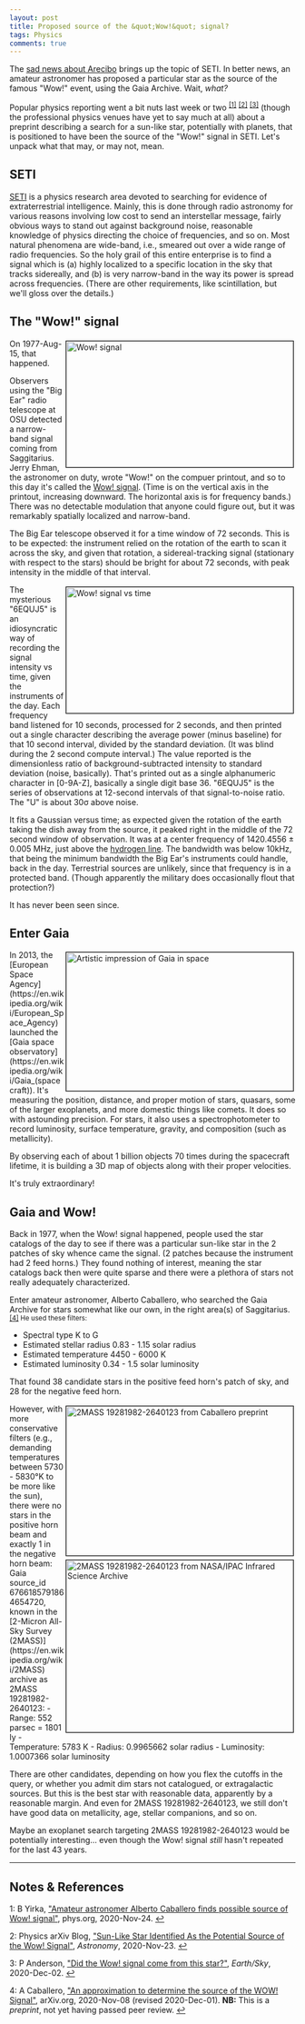 ```yaml
---
layout: post
title: Proposed source of the &quot;Wow!&quot; signal?
tags: Physics
comments: true
---
```


The [sad news about Arecibo](https://www.someweekendreading.blog/alas-arecibo/) brings up
the topic of SETI.  In better news, an amateur astronomer has proposed a particular star
as the source of the famous "Wow!" event, using the Gaia Archive.  Wait, _what?_  

Popular physics reporting went a bit nuts last week or two
<sup id="fn1a">[[1]](#fn1)</sup> <sup id="fn2a">[[2]](#fn2)</sup> <sup id="fn3a">[[3]](#fn3)</sup> 
(though the professional physics venues have yet to say much at all) about a preprint
describing a search for a sun-like star, potentially with planets, that is positioned to
have been the source of the "Wow!" signal in SETI.  Let's unpack what that may, or may not, mean.  


## SETI  

[SETI](https://en.wikipedia.org/wiki/Search_for_extraterrestrial_intelligence) is a
physics research area devoted to searching for evidence of extraterrestrial intelligence.
Mainly, this is done through radio astronomy for various reasons involving low cost to
send an interstellar message, fairly obvious ways to stand out against background noise,
reasonable knowledge of physics directing the choice of frequencies, and so on.  Most
natural phenomena are wide-band, i.e., smeared out over a wide range of radio
frequencies.  So the holy grail of this entire enterprise is to find a signal which is (a)
highly localized to a specific location in the sky that tracks sidereally, and (b) is very
narrow-band in the way its power is spread across frequencies.  (There are other
requirements, like scintillation, but we'll gloss over the details.)  


## The &quot;Wow!&quot; signal  

<img src="{{ site.baseurl }}/images/2020-12-02-wow-signal-wow.jpg" width="400" height="222" alt="Wow! signal" title="Wow! signal" style="float: right; margin: 3px 3px 3px 3px; border: 1px solid #000000;"/>
On 1977-Aug-15, that happened.  

Observers using the "Big Ear" radio telescope at OSU detected a narrow-band signal coming
from Saggitarius.  Jerry Ehman, the astronomer on duty, wrote "Wow!" on the compuer
printout, and so to this day it's called the 
[Wow! signal](https://en.wikipedia.org/wiki/Wow!_signal).  (Time is on the vertical axis in the
printout, increasing downward.  The horizontal axis is for frequency bands.)  There was no
detectable modulation that anyone could figure out, but it was remarkably spatially
localized and narrow-band.  

The Big Ear telescope observed it for a time window of 72 seconds.  This is to be
expected: the instrument relied on the rotation of the earth to scan it across the sky,
and given that rotation, a sidereal-tracking signal (stationary with respect to the stars) 
should be bright for about 72 seconds, with peak intensity in the middle of that interval.  

<img src="{{ site.baseurl }}/images/2020-12-02-wow-signal-wow-gaussian.jpg" width="400" height="222" alt="Wow! signal vs time" title="Wow! signal vs time" style="float: right; margin: 3px 3px 3px 3px; border: 1px solid #000000;"/>

The mysterious "6EQUJ5" is an idiosyncratic way of recording the signal intensity vs time,
given the instruments of the day.  Each frequency band listened for 10 seconds, processed
for 2 seconds, and then printed out a single character describing the average power (minus
baseline) for that 10 second interval, divided by the standard deviation.  (It was blind
during the 2 second compute interval.)  The value reported is the dimensionless ratio of
background-subtracted intensity to standard deviation (noise, basically).  That's printed
out as a single alphanumeric character in [0-9A-Z], basically a single digit base 36.
"6EQUJ5" is the series of observations at 12-second intervals of that signal-to-noise
ratio.  The "U" is about 30&sigma; above noise.  

It fits a Gaussian versus time; as expected given the rotation of the earth taking
the dish away from the source, it peaked right in the middle of the 72 second window of
observation.  It was at a center frequency of 1420.4556 &plusmn; 0.005 MHz, just above the
[hydrogen line](https://en.wikipedia.org/wiki/Hydrogen_line).  The bandwidth was below
10kHz, that being the minimum bandwidth the Big Ear's instruments could handle, back in
the day.  Terrestrial sources are unlikely, since that frequency is in a protected band.
(Though apparently the military does occasionally flout that protection?)  

It has never been seen since.  


## Enter Gaia  

<img src="{{ site.baseurl }}/images/2020-12-02-wow-signal-gaia.jpg" width="400" height="244" alt="Artistic impression of Gaia in space" title="Artistic impression of Gaia in space" style="float: right; margin: 3px 3px 3px 3px; border: 1px solid #000000;"/>
In 2013, the [European Space Agency](https://en.wikipedia.org/wiki/European_Space_Agency)
launched the [Gaia space observatory](https://en.wikipedia.org/wiki/Gaia_(spacecraft)).
It's measuring the position, distance, and proper motion of stars, quasars, some of the
larger exoplanets, and more domestic things like comets.  It does so with astounding
precision.  For stars, it also uses a spectrophotometer to record luminosity, surface
temperature, gravity, and composition (such as metallicity).  

By observing each of about 1 billion objects 70 times during the spacecraft
lifetime, it is building a 3D map of objects along with their proper velocities.  

It's truly extraordinary!  


## Gaia and Wow!  

Back in 1977, when the Wow! signal happened, people used the star catalogs of the day to
see if there was a particular sun-like star in the 2 patches of sky whence came the
signal.  (2 patches because the instrument had 2 feed horns.)  They found nothing of
interest, meaning the star catalogs back then were quite sparse and there were a plethora
of stars not really adequately characterized.  

Enter amateur astronomer, Alberto Caballero, who searched the Gaia Archive for stars
somewhat like our own, in the right area(s) of Saggitarius. <sup id="fn4a">[[4]](#fn4)
He used these filters:  
- Spectral type K to G  
- Estimated stellar radius 0.83 - 1.15 solar radius
- Estimated temperature 4450 - 6000 K
- Estimated luminosity 0.34 - 1.5 solar luminosity

That found 38 candidate stars in the positive feed horn's patch of sky, and 28 for the
negative feed horn.  

<img src="{{ site.baseurl }}/images/2020-12-02-wow-signal-2MASS_19281982-2640123.jpg" width="400" height="263" alt="2MASS 19281982-2640123 from Caballero preprint" title="2MASS 19281982-2640123 from Caballero preprint" style="float: right; margin: 3px 3px 3px 3px; border: 1px solid #000000;"/>
<img src="{{ site.baseurl }}/images/2020-12-02-wow-signal-2MASS_19281982-2640123-IR.jpg" width="400" height="303" alt="2MASS 19281982-2640123 from NASA/IPAC Infrared Science Archive" title="2MASS 19281982-2640123 from NASA/IPAC Infrared Science Archive" style="float: right; margin: 3px 3px 3px 3px; border: 1px solid #000000;"/>
However, with more conservative filters (e.g., demanding temperatures between 5730 - 5830&deg;K
to be more like the sun), there were no stars in the positive horn beam and exactly 1 in
the negative horn beam: Gaia source_id 6766185791864654720, known in the 
[2-Micron All-Sky Survey (2MASS)](https://en.wikipedia.org/wiki/2MASS) archive as
2MASS 19281982-2640123:  
- Range: 552 parsec = 1801 ly  
- Temperature: 5783 K  
- Radius: 0.9965662 solar radius  
- Luminosity: 1.0007366 solar luminosity  

There are other candidates, depending on how you flex the cutoffs in the query, or whether
you admit dim stars not catalogued, or extragalactic sources.  But this is the best star
with reasonable data, apparently by a reasonable margin.  And even for 2MASS
19281982-2640123, we still don't have good data on metallicity, age, stellar companions,
and so on.  

Maybe an exoplanet search targeting 2MASS 19281982-2640123 would be potentially
interesting&hellip; even though the Wow! signal _still_ hasn't repeated for the last 43 years.  

---

## Notes &amp; References  

<a id="fn1">1</a>: B Yirka, ["Amateur astronomer Alberto Caballero finds possible source of Wow! signal"](https://phys.org/news/2020-11-amateur-astronomer-alberto-caballero-source.html),
phys.org, 2020-Nov-24. [↩](#fn1a)  

<a id="fn2">2</a>: Physics arXiv Blog, ["Sun-Like Star Identified As the Potential Source of the Wow! Signal"](https://astronomy.com/news/2020/11/sun-like-star-identified-as-the-potential-source-of-the-wow-signal), _Astronomy_, 2020-Nov-23. [↩](#fn2a)  

<a id="fn3">3</a>: P Anderson, ["Did the Wow! signal come from this star?"](https://earthsky.org/space/source-of-wow-signal-in-1977-sunlike-star-2mass-19281982-2640123), _Earth/Sky_, 2020-Dec-02. [↩](#fn3a)  

<a id="fn4">4</a>: A Caballero, ["An approximation to determine the source of the WOW! Signal"](https://arxiv.org/abs/2011.06090), arXiv.org, 2020-Nov-08 (revised 2020-Dec-01). __NB:__ This is a _preprint_, not yet having passed peer review. [↩](#fn4a)  
